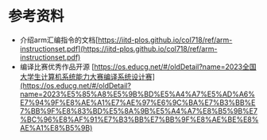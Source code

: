 # 参考资料

- 介绍arm汇编指令的文档[https://iitd-plos.github.io/col718/ref/arm-instructionset.pdf](https://iitd-plos.github.io/col718/ref/arm-instructionset.pdf)
- 编译比赛优秀作品开源 [https://os.educg.net/#/oldDetail?name=2023全国大学生计算机系统能力大赛编译系统设计赛](https://os.educg.net/#/oldDetail?name=2023%E5%85%A8%E5%9B%BD%E5%A4%A7%E5%AD%A6%E7%94%9F%E8%AE%A1%E7%AE%97%E6%9C%BA%E7%B3%BB%E7%BB%9F%E8%83%BD%E5%8A%9B%E5%A4%A7%E8%B5%9B%E7%BC%96%E8%AF%91%E7%B3%BB%E7%BB%9F%E8%AE%BE%E8%AE%A1%E8%B5%9B)